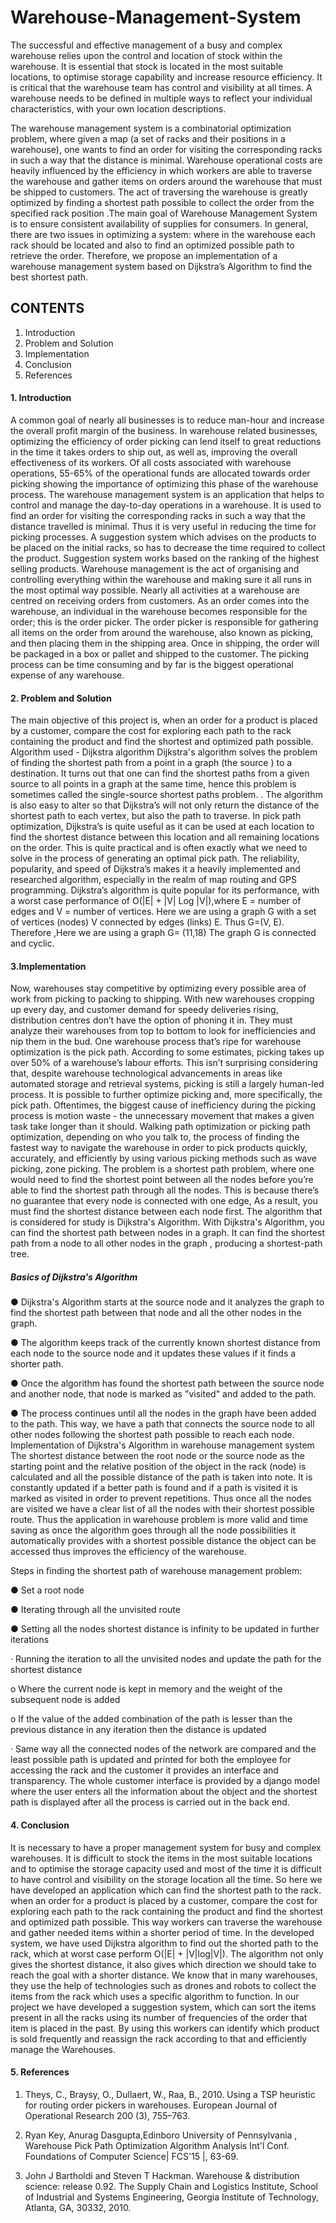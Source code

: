 # Warehouse-Management-System

The successful and effective management of a busy and complex warehouse relies upon the control and location of stock within the warehouse. It is essential that stock is located in the most suitable locations, to optimise storage capability and increase resource efficiency. It is critical that the warehouse team has control and visibility at all times. A warehouse needs to be defined in multiple ways to reflect your individual characteristics, with your own location descriptions. 


The warehouse management system is a combinatorial optimization problem, where given a map (a set of racks and their positions in a warehouse), one wants to find an order for visiting the corresponding racks in such a way that the distance is minimal. Warehouse operational costs are heavily influenced by the efficiency in which workers are able to traverse the warehouse and gather items on orders around the warehouse that must be shipped to customers. The act of traversing the warehouse is greatly optimized by finding a shortest path possible to collect the order from the specified rack position .The main goal of Warehouse Management System is to ensure consistent availability of supplies for consumers. In general, there are two issues in optimizing a system: where in the warehouse each rack should be located and also to find an optimized possible path to retrieve the order. Therefore, we propose an implementation of a warehouse management system based on Dijkstra’s Algorithm to find the best shortest path.


## CONTENTS

1. Introduction 
2. Problem and Solution 
3. Implementation 
4. Conclusion 
5. References 

#### 1. Introduction

A common goal of nearly all businesses is to reduce man-hour and increase the
overall profit margin of the business. In warehouse related businesses,
optimizing the efficiency of order picking can lend itself to great reductions in
the time it takes orders to ship out, as well as, improving the overall
effectiveness of its workers. Of all costs associated with warehouse operations,
55-65% of the operational funds are allocated towards order picking showing
the importance of optimizing this phase of the warehouse process.
The warehouse management system is an application that helps to control and
manage the day-to-day operations in a warehouse. It is used to find an order
for visiting the corresponding racks in such a way that the distance travelled is
minimal. Thus it is very useful in reducing the time for picking processes. A
suggestion system which advises on the products to be placed on the initial
racks, so has to decrease the time required to collect the product. Suggestion
system works based on the ranking of the highest selling products.
Warehouse management is the act of organising and controlling everything
within the warehouse and making sure it all runs in the most optimal way
possible. Nearly all activities at a warehouse are centred on receiving orders
from customers. As an order comes into the warehouse, an individual in the
warehouse becomes responsible for the order; this is the order picker. The
order picker is responsible for gathering all items on the order from around
the warehouse, also known as picking, and then placing them in the shipping
area. Once in shipping, the order will be packaged in a box or pallet and
shipped to the customer. The picking process can be time consuming and by
far is the biggest operational expense of any warehouse.

#### 2. Problem and Solution


The main objective of this project is, when an order for a product is placed by
a customer, compare the cost for exploring each path to the rack containing
the product and find the shortest and optimized path possible.
Algorithm used - Dijkstra algorithm
Dijkstra's algorithm solves the problem of finding the shortest path from a
point in a graph (the source ) to a destination. It turns out that one can find
the shortest paths from a given source to all points in a graph at the same
time, hence this problem is sometimes called the single-source shortest paths
problem. .
The algorithm is also easy to alter so that Dijkstra’s will not only return the
distance of the shortest path to each vertex, but also the path to traverse. In
pick path optimization, Dijkstra’s is quite useful as it can be used at each
location to find the shortest distance between this location and all remaining
locations on the order. This is quite practical and is often exactly what we
need to solve in the process of generating an optimal pick path. The reliability,
popularity, and speed of Dijkstra’s makes it a heavily implemented and
researched algorithm, especially in the realm of map routing and GPS
programming.
Dijkstra’s algorithm is quite popular for its performance, with a worst case
performance of O(|E| + |V| Log |V|),where E = number of edges and V =
number of vertices.
Here we are using a graph G with a set of vertices (nodes) V connected by
edges (links) E. Thus G=(V, E).
Therefore ,Here we are using a graph G= (11,18)
The graph G is connected and cyclic.

#### 3.Implementation


Now, warehouses stay competitive by optimizing every possible area of work
from picking to packing to shipping. With new warehouses cropping up every
day, and customer demand for speedy deliveries rising, distribution centres
don’t have the option of phoning it in. They must analyze their warehouses
from top to bottom to look for inefficiencies and nip them in the bud.
One warehouse process that’s ripe for warehouse optimization is the pick
path. According to some estimates, picking takes up over 50% of a
warehouse’s labour efforts. This isn’t surprising considering that, despite
warehouse technological advancements in areas like automated storage and
retrieval systems, picking is still a largely human-led process. It is possible to
further optimize picking and, more specifically, the pick path. Oftentimes, the
biggest cause of inefficiency during the picking process is motion waste - the
unnecessary movement that makes a given task take longer than it should.
Walking path optimization or picking path optimization, depending on who
you talk to, the process of finding the fastest way to navigate the warehouse
in order to pick products quickly, accurately, and efficiently by using various
picking methods such as wave picking, zone picking.
The problem is a shortest path problem, where one would need to find the
shortest point between all the nodes before you’re able to find the shortest
path through all the nodes. This is because there’s no guarantee that every
node is connected with one edge, As a result, you must find the shortest
distance between each node first. The algorithm that is considered for study
is Dijkstra's Algorithm.
With Dijkstra's Algorithm, you can find the shortest path between nodes in a
graph. It can find the shortest path from a node to all other nodes in the
graph , producing a shortest-path tree.

##### Basics of Dijkstra's Algorithm

● Dijkstra's Algorithm starts at the source node and it analyzes the graph to
find the shortest path between that node and all the other nodes in the
graph.

● The algorithm keeps track of the currently known shortest distance from
each node to the source node and it updates these values if it finds a
shorter path.

● Once the algorithm has found the shortest path between the source node
and another node, that node is marked as "visited" and added to the path.

● The process continues until all the nodes in the graph have been added to
the path. This way, we have a path that connects the source node to all
other nodes following the shortest path possible to reach each node.
Implementation of Dijkstra's Algorithm in warehouse management system
The shortest distance between the root node or the source node as the
starting point and the relative position of the object in the rack (node) is
calculated and all the possible distance of the path is taken into note. It is
constantly updated if a better path is found and if a path is visited it is marked
as visited in order to prevent repetitions. Thus once all the nodes are visited
we have a clear list of all the nodes with their shortest possible route.
Thus the application in warehouse problem is more valid and time saving as
once the algorithm goes through all the node possibilities it automatically
provides with a shortest possible distance the object can be accessed thus
improves the efficiency of the warehouse.

Steps in finding the shortest path of warehouse management problem:

● Set a root node

● Iterating through all the unvisited route

● Setting all the nodes shortest distance is infinity to be updated in further
iterations

· Running the iteration to all the unvisited nodes and update the path for the
shortest distance

o Where the current node is kept in memory and the weight of the
subsequent node is added

o If the value of the added combination of the path is lesser than
the previous distance in any iteration then the distance is
updated

· Same way all the connected nodes of the network are compared and the least
possible path is updated and printed for both the employee for accessing the
rack and the customer it provides an interface and transparency.
The whole customer interface is provided by a django model where the user
enters all the information about the object and the shortest path is displayed
after all the process is carried out in the back end.

#### 4. Conclusion

It is necessary to have a proper management system for busy and complex
warehouses. It is difficult to stock the items in the most suitable locations
and to optimise the storage capacity used and most of the time it is
difficult to have control and visibility on the storage location all the time.
So here we have developed an application which can find the shortest path
to the rack. when an order for a product is placed by a customer, compare
the cost for exploring each path to the rack containing the product and
find the shortest and optimized path possible. This way workers can
traverse the warehouse and gather needed items within a shorter period
of time.
In the developed system, we have used Dijkstra algorithm to find out the
shorted path to the rack, which at worst case perform O(|E| + |V|log|V|).
The algorithm not only gives the shortest distance, it also gives which
direction we should take to reach the goal with a shorter distance.
We know that in many warehouses, they use the help of technologies such
as drones and robots to collect the items from the rack which uses a
specific algorithm to function. In our project we have developed a
suggestion system, which can sort the items present in all the racks using
its number of frequencies of the order that item is placed in the past.
By using this workers can identify which product is sold frequently and
reassign the rack according to that and efficiently manage the
Warehouses.

#### 5. References

1. Theys, C., Braysy, O., Dullaert, W., Raa, B., 2010. Using a TSP heuristic for
routing order pickers in warehouses. European Journal of Operational
Research 200 (3), 755–763.

2. Ryan Key, Anurag Dasgupta,Edinboro University of Pennsylvania ,
Warehouse Pick Path Optimization Algorithm Analysis Int'l Conf.
Foundations of Computer Science| FCS'15 |, 63-69.

3. John J Bartholdi and Steven T Hackman. Warehouse & distribution science:
release 0.92. The Supply Chain and Logistics Institute, School of Industrial
and Systems Engineering, Georgia Institute of Technology, Atlanta, GA,
30332, 2010.


